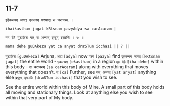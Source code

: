 ## 11-7


```shloka-sa
इहैकस्थम् जगत् कृत्स्नम् पश्याद्य स चराचरम् ।
```
```shloka-sa-hk
ihaikastham jagat kRtsnam pazyAdya sa carAcaram |
```
```shloka-sa
मम देहे गुडाकेश यत् च अन्यत् द्रष्टुम् इच्छसि ॥ ७ ॥
```
```shloka-sa-hk
mama dehe guDAkeza yat ca anyat draSTum icchasi || 7 ||
```

`गुडाकेश` `[guDAkeza]` Arjuna, `अद्य` `[adya]` now `पश्य` `[pazya]` find `कृत्स्नम् जगत्` `[kRtsnam jagat]` the entire world - `एकस्थम्` `[ekastham]` in a region `इह देहे` `[iha dehe]` within this body - `स चराचरम्` `[sa carAcaram]` along with everything that moves everything that doesn’t. `च` `[ca]` Further, see `यत् अन्यत्` `[yat anyat]` anything else `द्रष्टुम् इच्छसि` `[draSTum icchasi]` that you wish to see.

See the entire world within this body of Mine. A small part of this body holds all moving and stationary things. Look at anything else you wish to see within that very part of My body.

